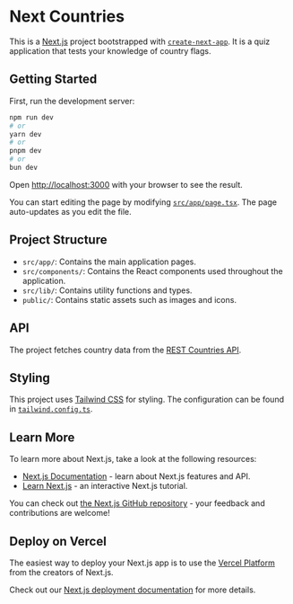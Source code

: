 # Next Countries

This is a [Next.js](https://nextjs.org) project bootstrapped with [`create-next-app`](https://nextjs.org/docs/app/api-reference/cli/create-next-app). It is a quiz application that tests your knowledge of country flags.

## Getting Started

First, run the development server:

```bash
npm run dev
# or
yarn dev
# or
pnpm dev
# or
bun dev
```

Open [http://localhost:3000](http://localhost:3000) with your browser to see the result.

You can start editing the page by modifying [`src/app/page.tsx`](src/app/page.tsx). The page auto-updates as you edit the file.

## Project Structure

- `src/app/`: Contains the main application pages.
- `src/components/`: Contains the React components used throughout the application.
- `src/lib/`: Contains utility functions and types.
- `public/`: Contains static assets such as images and icons.

## API

The project fetches country data from the [REST Countries API](https://restcountries.com/).

## Styling

This project uses [Tailwind CSS](https://tailwindcss.com/) for styling. The configuration can be found in [`tailwind.config.ts`](tailwind.config.ts).

## Learn More

To learn more about Next.js, take a look at the following resources:

- [Next.js Documentation](https://nextjs.org/docs) - learn about Next.js features and API.
- [Learn Next.js](https://nextjs.org/learn) - an interactive Next.js tutorial.

You can check out [the Next.js GitHub repository](https://github.com/vercel/next.js) - your feedback and contributions are welcome!

## Deploy on Vercel

The easiest way to deploy your Next.js app is to use the [Vercel Platform](https://vercel.com/new?utm_medium=default-template&filter=next.js&utm_source=create-next-app&utm_campaign=create-next-app-readme) from the creators of Next.js.

Check out our [Next.js deployment documentation](https://nextjs.org/docs/app/building-your-application/deploying) for more details.
